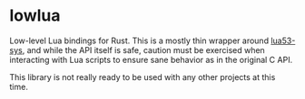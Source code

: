lowlua
======

Low-level Lua bindings for Rust. This is a mostly thin wrapper around
[lua53-sys](https://github.com/mathewv/rust-lua53-sys), and while the
API itself is safe, caution must be exercised when interacting with
Lua scripts to ensure sane behavior as in the original C API.

This library is not really ready to be used with any other projects
at this time.